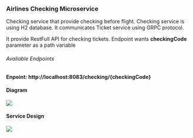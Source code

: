 ### Airlines Checking Microservice

<p>Checking service that provide checking before flight. Checking service is using H2 database. It communicates Ticket service using GRPC protocol.</p>

<p>It provide RestFull API for checking tickets. Endpoint wants <strong>checkingCode</strong> parameter as a path variable</p>

###### Avaliable Endpoints
<strong>Enpoint: http://localhost:8083/checking/{checkingCode}</strong>

#### Diagram
<img src="https://user-images.githubusercontent.com/77804034/210046538-15256911-5721-4d30-af07-a4cc2f290715.png"/>

#### Service Design
<img src="https://user-images.githubusercontent.com/77804034/210046668-cd5e3d3c-b4ce-43d4-b062-7d3c6a5a7b58.png"/>
